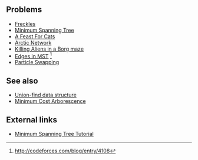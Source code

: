 ## Problems
- [Freckles](https://open.kattis.com/problems/freckles)
- [Minimum Spanning Tree](https://open.kattis.com/problems/minspantree)
- [A Feast For Cats](https://open.kattis.com/problems/cats)
- [Arctic Network](https://open.kattis.com/problems/arcticnetwork)
- [Killing Aliens in a Borg maze](https://open.kattis.com/problems/borg)
- [Edges in MST](http://codeforces.com/contest/160/problem/D) [^1]
- [Particle Swapping](https://open.kattis.com/problems/particles)

## See also
- [Union-find data structure]()
- [Minimum Cost Arborescence]()

## External links
- [Minimum Spanning Tree Tutorial](https://www.hackerearth.com/practice/algorithms/graphs/minimum-spanning-tree/tutorial/)

[^1]: <http://codeforces.com/blog/entry/4108>